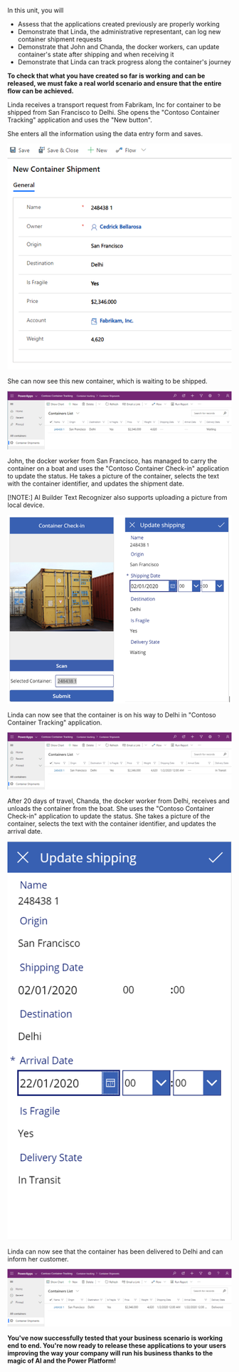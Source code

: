 In this unit, you will
-   Assess that the applications created previously are properly working
-   Demonstrate that Linda, the administrative representant, can log new container shipment requests
-   Demonstrate that John and Chanda, the docker workers, can update container's state after shipping and when receiving it
-   Demonstrate that Linda can track progress along the container's journey

**To check that what you have created so far is working and can be released, we must fake a real world scenario and ensure that the entire flow can be achieved.**

Linda receives a transport request from Fabrikam, Inc for container to be shipped from San Francisco to Delhi. She opens the "Contoso Container Tracking" application and uses the "New button".

She enters all the information using the data entry form and saves.

![New container shipment](../media/image14.png)

She can now see this new container, which is waiting to be shipped.

![Containers list](../media/image15.png)

John, the docker worker from San Francisco, has managed to carry the container on a boat and uses the "Contoso Container Check-in" application to update the status. He takes a picture of the container, selects the text with the container identifier, and updates the shipment date.

[!NOTE:] AI Builder Text Recognizer also supports uploading a picture from local device.

![Container check-in and Update Shipping screens](../media/image16.PNG)

Linda can now see that the container is on his way to Delhi in "Contoso Container Tracking" application.

![Container tracking application](../media/image17.png)

After 20 days of travel, Chanda, the docker worker from Delhi, receives and unloads the container from the boat. She uses the "Contoso Container Check-in" application to update the status. She takes a picture of the container, selects the text with the container identifier, and updates the arrival date.

![Update Shipping screen](../media/image18.png)

Linda can now see that the container has been delivered to Delhi and can inform her customer.

![Containers list](../media/image19.png)

**You've now successfully tested that your business scenario is working end to end. You're now ready to release these applications to your users improving the way your company will run his business thanks to the magic of AI and the Power Platform!**
